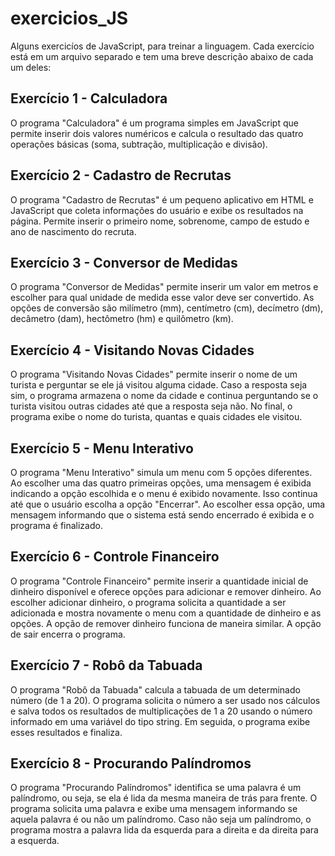 # exercicios_JS
Alguns exercicíos de JavaScript, para treinar a linguagem. Cada exercício está em um arquivo separado e tem uma breve descrição abaixo de cada um deles:


## Exercício 1 - Calculadora

O programa "Calculadora" é um programa simples em JavaScript que permite inserir dois valores numéricos e calcula o resultado das quatro operações básicas (soma, subtração, multiplicação e divisão).

## Exercício 2 - Cadastro de Recrutas

O programa "Cadastro de Recrutas" é um pequeno aplicativo em HTML e JavaScript que coleta informações do usuário e exibe os resultados na página. Permite inserir o primeiro nome, sobrenome, campo de estudo e ano de nascimento do recruta.

## Exercício 3 - Conversor de Medidas

O programa "Conversor de Medidas" permite inserir um valor em metros e escolher para qual unidade de medida esse valor deve ser convertido. As opções de conversão são milímetro (mm), centímetro (cm), decímetro (dm), decâmetro (dam), hectômetro (hm) e quilômetro (km).

## Exercício 4 - Visitando Novas Cidades

O programa "Visitando Novas Cidades" permite inserir o nome de um turista e perguntar se ele já visitou alguma cidade. Caso a resposta seja sim, o programa armazena o nome da cidade e continua perguntando se o turista visitou outras cidades até que a resposta seja não. No final, o programa exibe o nome do turista, quantas e quais cidades ele visitou.

## Exercício 5 - Menu Interativo

O programa "Menu Interativo" simula um menu com 5 opções diferentes. Ao escolher uma das quatro primeiras opções, uma mensagem é exibida indicando a opção escolhida e o menu é exibido novamente. Isso continua até que o usuário escolha a opção "Encerrar". Ao escolher essa opção, uma mensagem informando que o sistema está sendo encerrado é exibida e o programa é finalizado.

## Exercício 6 - Controle Financeiro

O programa "Controle Financeiro" permite inserir a quantidade inicial de dinheiro disponível e oferece opções para adicionar e remover dinheiro. Ao escolher adicionar dinheiro, o programa solicita a quantidade a ser adicionada e mostra novamente o menu com a quantidade de dinheiro e as opções. A opção de remover dinheiro funciona de maneira similar. A opção de sair encerra o programa.

## Exercício 7 - Robô da Tabuada

O programa "Robô da Tabuada" calcula a tabuada de um determinado número (de 1 a 20). O programa solicita o número a ser usado nos cálculos e salva todos os resultados de multiplicações de 1 a 20 usando o número informado em uma variável do tipo string. Em seguida, o programa exibe esses resultados e finaliza.

## Exercício 8 - Procurando Palíndromos

O programa "Procurando Palíndromos" identifica se uma palavra é um palíndromo, ou seja, se ela é lida da mesma maneira de trás para frente. O programa solicita uma palavra e exibe uma mensagem informando se aquela palavra é ou não um palíndromo. Caso não seja um palíndromo, o programa mostra a palavra lida da esquerda para a direita e da direita para a esquerda.
